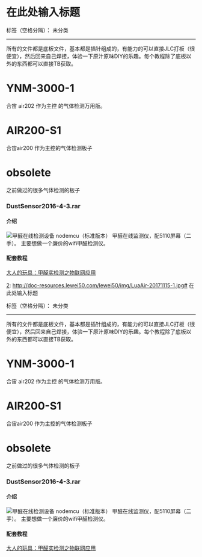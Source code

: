 # 在此处输入标题

标签（空格分隔）： 未分类

---
所有的文件都是底板文件，基本都是插针组成的，有能力的可以直接JLC打板（很便宜），然后回来自己焊接，体验一下原汁原味DIY的乐趣。每个教程除了底板以外的东西都可以直接TB获取。

# YNM-3000-1 
合宙 air202 作为主控 的气体检测万用版。

# AIR200-S1
合宙air200 作为主控的气体检测板子

# obsolete
之前做过的很多气体检测的板子


### DustSensor2016-4-3.rar

#### 介绍
![甲醛在线检测设备][2]
nodemcu（标准版本） 甲醛在线监测仪，配5110屏幕（二手）。
主要想做一个廉价的wifi甲醛检测仪。

#### 配套教程
[大人的玩具：甲醛实检测之物联网应用][1]





  [1]: https://post.smzdm.com/p/443892/
  [2]: http://doc-resources.lewei50.com/lewei50/img/LuaAir-20171115-1.jpg# 在此处输入标题

标签（空格分隔）： 未分类

---
所有的文件都是底板文件，基本都是插针组成的，有能力的可以直接JLC打板（很便宜），然后回来自己焊接，体验一下原汁原味DIY的乐趣。每个教程除了底板以外的东西都可以直接TB获取。

# YNM-3000-1 
合宙 air202 作为主控 的气体检测万用版。

# AIR200-S1
合宙air200 作为主控的气体检测板子

# obsolete
之前做过的很多气体检测的板子


### DustSensor2016-4-3.rar

#### 介绍
![甲醛在线检测设备][2]
nodemcu（标准版本） 甲醛在线监测仪，配5110屏幕（二手）。
主要想做一个廉价的wifi甲醛检测仪。

#### 配套教程
[大人的玩具：甲醛实检测之物联网应用][1]





  [1]: https://post.smzdm.com/p/443892/
  [2]: http://doc-resources.lewei50.com/lewei50/img/LuaAir-20171115-1.jpg
